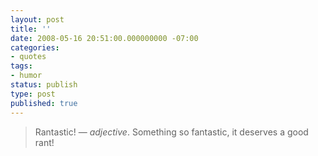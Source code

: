 ```yaml
---
layout: post
title: ''
date: 2008-05-16 20:51:00.000000000 -07:00
categories:
- quotes
tags:
- humor
status: publish
type: post
published: true
---
```

> Rantastic!
&mdash; _adjective_. Something so fantastic, it deserves a good rant!
